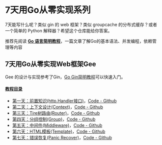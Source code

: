 # 7天用Go从零实现系列

7天能写什么呢？类似 gin 的 web 框架？类似 groupcache 的分布式缓存？或者一个简单的 Python 解释器？希望这个仓库能给你答案。

推荐先阅读 **[Go 语言简明教程](https://geektutu.com/post/quick-golang.html)**，一篇文章了解Go的基本语法、并发编程，依赖管理等内容

## 7天用Go从零实现Web框架Gee

Gee 的设计与实现参考了Gin，[Go Gin简明教程](https://geektutu.com/post/quick-go-gin.html)可以快速入门。

#### [教程目录](https://geektutu.com/post/gee.html)

- [第一天：前置知识(http.Handler接口)](https://geektutu.com/post/gee-day1.html)，[Code - Github](gee-web/day1-http-base)
- [第二天：上下文设计(Context)](https://geektutu.com/post/gee-day2.html)，[Code - Github](gee-web/day2-context)
- [第三天：Tire树路由(Router)](https://geektutu.com/post/gee-day3.html)，[Code - Github](gee-web/day3-router)
- [第四天：分组控制(Group)](https://geektutu.com/post/gee-day4.html)，[Code - Github](gee-web/day4-group)
- [第五天：中间件(Middleware)](https://geektutu.com/post/gee-day5.html)，[Code - Github](gee-web/day5-middleware)
- [第六天：HTML模板(Template)](https://geektutu.com/post/gee-day6.html)，[Code - Github](gee-web/day6-template)
- [第七天：错误恢复(Panic Recover)](https://geektutu.com/post/gee-day7.html)，[Code - Github](gee-web/day7-panic-recover)